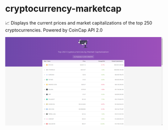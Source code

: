 # cryptocurrency-marketcap
:chart_with_upwards_trend: Displays the current prices and market capitalizations of the top 250 cryptocurrencies. Powered by CoinCap API 2.0

![screenshot](https://github.com/vlipatdev/cryptocurrency-marketcap/blob/master/img/screenshot.png)
